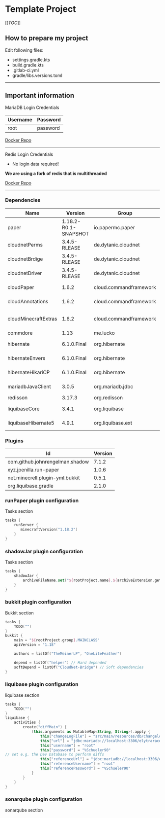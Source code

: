 # Template Project

[[_TOC_]]

## How to prepare my project

Edit following files:
- settings.gradle.kts
- build.gradle.kts
- .gitlab-ci.yml
- gradle/libs.versions.toml


---

## Important information

MariaDB Login Credentials

| Username | Password | 
|----------|----------|
| root     | password |

[Docker Repo](https://hub.docker.com/_/mariadb)

---

Redis Login Credentials
- No login data required!


**We are using a fork of redis that is multithreaded**

[Docker Repo](https://registry.hub.docker.com/r/eqalpha/keydb)

---

### Dependencies

| Name                 | Version              | Group                  | ArtifactID             | 
|----------------------|----------------------|------------------------|------------------------|
| paper                | 1.18.2-R0.1-SNAPSHOT | io.papermc.paper       | paper                  |
| cloudnetPerms        | 3.4.5-RLEASE         | de.dytanic.cloudnet    | cloudnet-perms         |
| cloudnetBrdige       | 3.4.5-RLEASE         | de.dytanic.cloudnet    | clodunet-bridge        |
| cloudnetDriver       | 3.4.5-RLEASE         | de.dytanic.cloudnet    | cloudnet-driver        |
| cloudPaper           | 1.6.2                | cloud.commandframework | cloud-paper            |
| cloudAnnotations     | 1.6.2                | cloud.commandframework | cloud-annotations      |
| cloudMinecraftExtras | 1.6.2                | cloud.commandframework | cloud-minecraft-extras |
| commdore             | 1.13                 | me.lucko               | commodore              |
| hibernate            | 6.1.0.Final          | org.hibernate          | hibernate-core         |
| hibernateEnvers      | 6.1.0.Final          | org.hibernate          | hibernate-envers       |
| hibernateHikariCP    | 6.1.0.Final          | org.hibernate          | hibernate-hikaricp     |
| mariadbJavaClient    | 3.0.5                | org.mariadb.jdbc       | mariadb-java-client    |
| redisson             | 3.17.3               | org.redisson           | redisson               |
| liquibaseCore        | 3.4.1                | org.liquibase          | liquibase-core         |
| liquibaseHibernate5  | 4.9.1                | org.liquibase.ext      | liquibase-hibernate5   |


### Plugins

| Id                              | Version | 
|---------------------------------|---------|
| com.github.johnrengelman.shadow | 7.1.2   |
| xyz.jpenilla.run-paper          | 1.0.6   |
| net.minecrell.plugin-yml.bukkit | 0.5.1   |
| org.liquibase.gradle            | 2.1.0   |


### runPaper plugin configuration

Tasks section
```kt
tasks {
    runServer {
       minecraftVersion("1.18.2")
    }
}
```


### shadowJar plugin configuration

Tasks section
```kt
tasks {
    shadowJar {
        archiveFileName.set("${rootProject.name}.${archiveExtension.getOrElse("jar")}")
    }
}
```

### bukkit plugin configuration

Bukkit section

```kt
tasks {
    TODO("")
}
bukkit {
    main = "${rootProject.group}.MAINCLASS"
    apiVersion = "1.18"

    authors = listOf("TheMeinerLP", "OneLiteFeather")

    depend = listOf("helper") // Hard depended
    softDepend = listOf("CloudNet-Bridge") // Soft dependencies 
}

```


### liquibase plugin configuration

liquibase section
```kt
tasks {
    TODO("")
}
liquibase {
    activities {
        create("diffMain") {
            (this.arguments as MutableMap<String, String>).apply {
                this["changeLogFile"] = "src/main/resources/db/changelog/db.changelog-diff.xml"
                this["url"] = "jdbc:mariadb://localhost:3306/elytrarace"
                this["username"] = "root"
                this["password"] = "%Schueler90"
// set e.g. the Dev Database to perform diffs
                this["referenceUrl"] = "jdbc:mariadb://localhost:3306/elytraracediff"
                this["referenceUsername"] = "root"
                this["referencePassword"] = "%Schueler90"
            }
        }
    }
}
```

### sonarqube plugin configuration

sonarqube section

